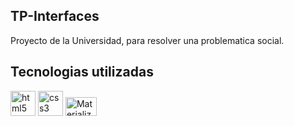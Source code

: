 ## TP-Interfaces

Proyecto de la Universidad, para resolver una problematica social.

## Tecnologias utilizadas 
 <img src="https://cdn.jsdelivr.net/gh/devicons/devicon/icons/html5/html5-plain-wordmark.svg" alt="html5" width="40" height="40"/> <img src="https://cdn.jsdelivr.net/gh/devicons/devicon/icons/css3/css3-plain-wordmark.svg" alt="css3" width="40" height="40" /> <img src="https://seeklogo.com/images/M/materialize-logo-0FCAD8A6F8-seeklogo.com.png" alt="Materialize.css" width="50" height="30"/>

